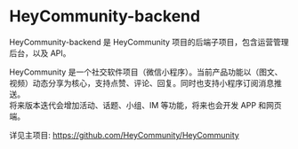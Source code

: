 HeyCommunity-backend
================================
HeyCommunity-backend 是 HeyCommunity 项目的后端子项目，包含运营管理后台，以及 API。

HeyCommunity 是一个社交软件项目（微信小程序）。当前产品功能以（图文、视频）动态分享为核心，支持点赞、评论、回复。同时也支持小程序订阅消息推送。   
将来版本迭代会增加活动、话题、小组、IM 等功能，将来也会开发 APP 和网页端。

详见主项目: https://github.com/HeyCommunity/HeyCommunity
